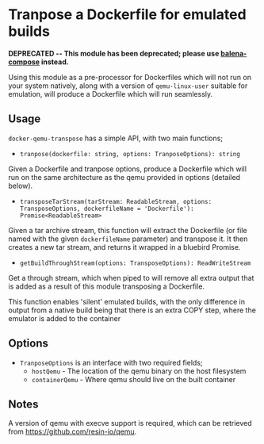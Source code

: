 # Tranpose a Dockerfile for emulated builds

**DEPRECATED -- This module has been deprecated; please use [balena-compose](https://github.com/balena-io-modules/balena-compose) instead.**

Using this module as a pre-processor for Dockerfiles which will not run on your
system natively, along with a version of `qemu-linux-user` suitable for
emulation, will produce a Dockerfile which will run seamlessly.

## Usage

`docker-qemu-transpose` has a simple API, with two main functions;

* `tranpose(dockerfile: string, options: TranposeOptions): string`

Given a Dockerfile and tranpose options, produce a Dockerfile which will run on
the same architecture as the qemu provided in options (detailed below).

* `transposeTarStream(tarStream: ReadableStream, options: TransposeOptions, dockerfileName = 'Dockerfile'): Promise<ReadableStream>`

Given a tar archive stream, this function will extract the Dockerfile (or
file named with the given `dockerfileName` parameter) and transpose it. It then
creates a new tar stream, and returns it wrapped in a bluebird Promise.

* `getBuildThroughStream(options: TransposeOptions): ReadWriteStream`

Get a through stream, which when piped to will remove all
extra output that is added as a result of this module transposing a Dockerfile.

This function enables 'silent' emulated builds, with the only difference in output
from a native build being that there is an extra COPY step, where the emulator is
added to the container


## Options

* `TranposeOptions` is an interface with two required fields;
	* `hostQemu` - The location of the qemu binary on the host filesystem
	* `containerQemu` - Where qemu should live on the built container

## Notes

A version of qemu with execve support is required, which can be retrieved
from https://github.com/resin-io/qemu.
